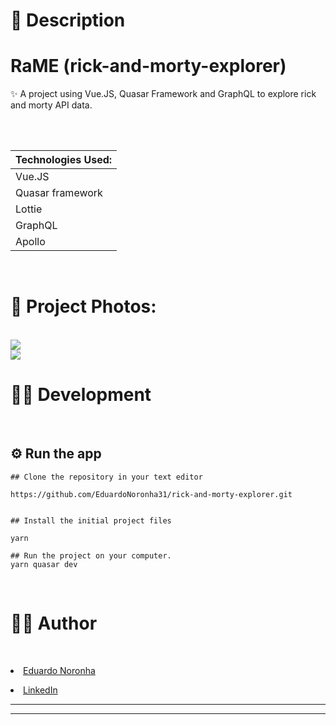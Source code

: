 # 📃 Description

# RaME (rick-and-morty-explorer)

✨ A project using Vue.JS, Quasar Framework and GraphQL to explore rick and morty API data.

  <br>

 <table>
   <thead><th>Technologies Used:</th></thead>

   <br>

   <tbody>
     <tr>
       <td>Vue.JS</td>
     </tr>
     <tr>
       <td>Quasar framework</td>
     </tr>
     <tr>
       <td>Lottie</td>
     </tr>
     <tr>
       <td>GraphQL</td>
     </tr>
      <tr>
       <td>Apollo</td>
     </tr>
   </tbody>
  </table>

  <br>

  # 📱 Project Photos:

  <br>

  <img src="https://user-images.githubusercontent.com/78568517/224042329-4a3f0f5f-9f54-439d-b568-1fa96b344e1f.png" />

  <br>

  <img src="https://user-images.githubusercontent.com/78568517/224133027-39ead4f9-0ed7-4263-940f-d8bc5657e769.png"/>

  <br>

  # 👨‍💻 Development

  <br>

  ## ⚙️ Run the app

  ```
  ## Clone the repository in your text editor

  https://github.com/EduardoNoronha31/rick-and-morty-explorer.git


  ## Install the initial project files

  yarn

  ## Run the project on your computer.
  yarn quasar dev
  ```

  <br>

  # 🧑‍💼 Author

  <br>

  <a href="https://github.com/EduardoNoronha31"><li>Eduardo Noronha</li></a>

  <a href="https://www.linkedin.com/in/eduardo-noronha-093735219/"><li>LinkedIn</li></a>

  <hr>
  <hr>


